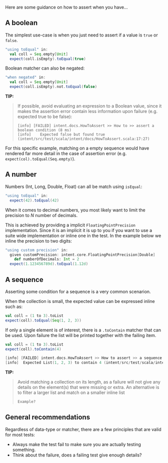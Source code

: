 Here are some guidance on how to assert when you have...

## A boolean

The simplest use-case is when you just need to assert if a value is `true` or `false`.

```scala
"using toEqual" in:
  val coll = Seq.empty[Unit]
  expect(coll.isEmpty).toEqual(true)
```

Boolean matcher can also be negated:

```scala
"when negated" in:
  val coll = Seq.empty[Unit]
  expect(coll.isEmpty).not.toEqual(false)
```

**TIP:**
> If possible, avoid evaluating an expression to a Boolean value, since it makes the assertion
> error contain less information upon failure (e.g. expected true to be false):
> ```
> [info] [FAILED] intent.docs.HowToAssert >> How to >> assert a boolean condition (8 ms)
> [info] 	Expected false but found true (intent/src/test/scala/intent/docs/HowToAssert.scala:17:27)
> ```

For this specific example, matching on a empty sequence would have rendered far more detail
in the case of assertion error (e.g. `expect(col).toEqual(Seq.empty)`).


## A number

Numbers (Int, Long, Double, Float) can all be match using `isEqual`:

```scala
"using toEqual" in:
  expect(42).toEqual(42)
```

When it comes to decimal numbers, you most likely want to limit the precision to _N_ number of decimals.

This is achieved by providing a implicit `FloatingPointPrecision` implementation. Since it is an implicit
it is up to you if you want to use a suite wide implementation or inline one in the test. In the example below
we inline the precision to two digits:

```scala
"using custom precision" in:
  given customPrecision: intent.core.FloatingPointPrecision[Double]
    def numberOfDecimals: Int = 2
  expect(1.123456789d).toEqual(1.12d)
```


## A sequence

Asserting some condition for a sequence is a very common scenarion.

When the collection is small, the expected value can be expressed inline such as:

```scala
val coll = (1 to 3).toList
expect(coll).toEqual(Seq(1, 2, 3))
```

If only a single element is of interest, there is a `.toContain` matcher that can be used. Upon failure
the list will be printed together with the failing item.

```scala
val coll = (1 to 3).toList
expect(coll).toContain(4)

[info] [FAILED] intent.docs.HowToAssert >> How to assert >> a sequence >> for a single element (8 ms)
[info] 	Expected List(1, 2, 3) to contain 4 (intent/src/test/scala/intent/docs/HowToAssert.scala:31:21)
```

**TIP:**
> Avoid matching a collection on its length, as a failure will not give any details on the element(s) that were
> missing or extra. An alternative is to filter a larger list and match on a smaller inline list
> ```scala
> Example?
> ```

## General recommendations

Regardless of data-type or matcher, there are a few principles that are valid for most tests:

* Always make the test fail to make sure you are actually testing something.
* Think about the failure, does a failing test give enough details?
